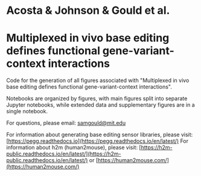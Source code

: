 # Acosta & Johnson & Gould et al.
# Multiplexed in vivo base editing defines functional gene-variant-context interactions

Code for the generation of all figures associated with "Multiplexed in vivo base editing defines functional gene-variant-context interactions".

Notebooks are organized by figures, with main figures split into separate Jupyter notebooks, while extended data and supplementary figures are in a single notebook.

For questions, please email: samgould@mit.edu

For information about generating base editing sensor libraries, please visit: [https://pegg.readthedocs.io](https://pegg.readthedocs.io/en/latest/)
For information about h2m (human2mouse), please visit: [https://h2m-public.readthedocs.io/en/latest/](https://h2m-public.readthedocs.io/en/latest/) or [https://human2mouse.com/](https://human2mouse.com/)
